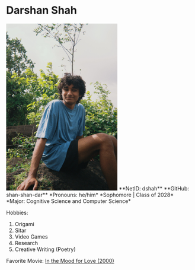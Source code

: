 # Darshan Shah
<img src="image.jpg" alt="Alt Text" width="300">
**NetID: dshah**
**GitHub: shan-shan-dar**
*Pronouns: he/him*
*Sophomore | Class of 2028*
*Major: Cognitive Science and Computer Science*

Hobbies:
1. Origami
2. Sitar
3. Video Games
4. Research
5. Creative Writing (Poetry)

Favorite Movie: [In the Mood for Love (2000) ](https://letterboxd.com/film/in-the-mood-for-love/)
